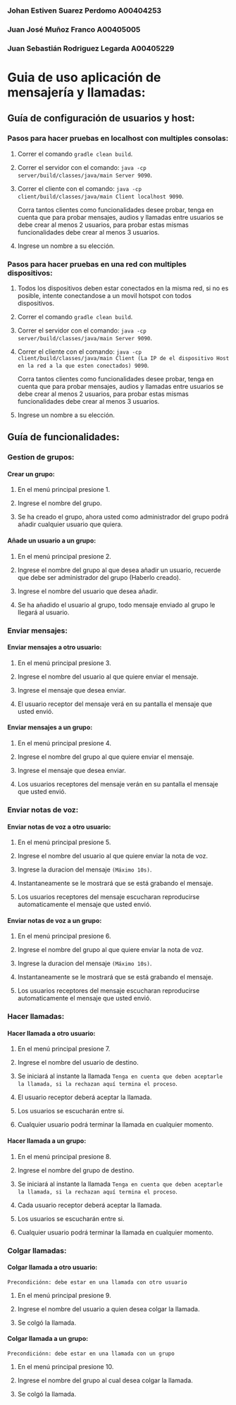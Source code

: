 ### Johan  Estiven Suarez Perdomo A00404253
### Juan José Muñoz Franco A00405005
### Juan Sebastián Rodriguez Legarda A00405229
 
# Guia de uso aplicación de mensajería y llamadas:

## Guía de configuración de usuarios y host:

### Pasos para hacer pruebas en localhost con multiples consolas:
1) Correr el comando `gradle clean build`.
2) Correr el servidor con el comando: `java -cp server/build/classes/java/main Server 9090`.
3) Correr el cliente con el comando: `java -cp client/build/classes/java/main Client localhost 9090`.

    Corra tantos clientes como funcionalidades desee probar, tenga en cuenta que para probar mensajes, audios y llamadas entre usuarios se debe crear al menos 2 usuarios, para probar estas mismas funcionalidades debe crear al menos 3 usuarios.

4) Ingrese un nombre a su elección.



### Pasos para hacer pruebas en una red con multiples dispositivos:

1) Todos los dispositivos deben estar conectados en la misma red, si no es posible, intente conectandose a un movil hotspot con todos dispositivos.
2) Correr el comando `gradle clean build`.
3) Correr el servidor con el comando: `java -cp server/build/classes/java/main Server 9090`.
4) Correr el cliente con el comando: `java -cp client/build/classes/java/main Client (La IP de el dispositivo Host en la red a la que esten conectados) 9090`.

    Corra tantos clientes como funcionalidades desee probar, tenga en cuenta que para probar mensajes, audios y llamadas entre usuarios se debe crear al menos 2 usuarios, para probar estas mismas funcionalidades debe crear al menos 3 usuarios.

5) Ingrese un nombre a su elección.

## Guía de funcionalidades:

### Gestion de grupos:

#### Crear un grupo:

1) En el menú principal presione 1.

2) Ingrese el nombre del grupo.

3) Se ha creado el grupo, ahora usted como administrador del grupo podrá añadir cualquier usuario que quiera.

#### Añade un usuario a un grupo:

1) En el menú principal presione 2.

2) Ingrese el nombre del grupo al que desea añadir un usuario, recuerde que debe ser administrador del grupo (Haberlo creado).

3) Ingrese el nombre del usuario que desea añadir.

4) Se ha añadido el usuario al grupo, todo mensaje enviado al grupo le llegará al usuario.

### Enviar mensajes:

#### Enviar mensajes a otro usuario:

1) En el menú principal presione 3.

2) Ingrese el nombre del usuario al que quiere enviar el mensaje.

3) Ingrese el mensaje que desea enviar.

4) El usuario receptor del mensaje verá en su pantalla el mensaje que usted envió.

#### Enviar mensajes a un grupo:

1) En el menú principal presione 4.

2) Ingrese el nombre del grupo al que quiere enviar el mensaje.

3) Ingrese el mensaje que desea enviar.

4) Los usuarios receptores del mensaje verán en su pantalla el mensaje que usted envió.

### Enviar notas de voz:

#### Enviar notas de voz a otro usuario:

1) En el menú principal presione 5.

2) Ingrese el nombre del usuario al que quiere enviar la nota de voz.

3) Ingrese la duracion del mensaje `(Máximo 10s)`.

4) Instantaneamente se le mostrará que se está grabando el mensaje.

5) Los usuarios receptores del mensaje escucharan reproducirse automaticamente el mensaje que usted envió.

#### Enviar notas de voz a un grupo:

1) En el menú principal presione 6.

2) Ingrese el nombre del grupo al que quiere enviar la nota de voz.

3) Ingrese la duracion del mensaje `(Máximo 10s)`.

4) Instantaneamente se le mostrará que se está grabando el mensaje.

5) Los usuarios receptores del mensaje escucharan reproducirse automaticamente el mensaje que usted envió.

### Hacer llamadas:

#### Hacer llamada a otro usuario:

1) En el menú principal presione 7.

2) Ingrese el nombre del usuario de destino.

3) Se iniciará al instante la llamada `Tenga en cuenta que deben aceptarle la llamada, si la rechazan aquí termina el proceso`.

4) El usuario receptor deberá aceptar la llamada.

5) Los usuarios se escucharán entre si.

6) Cualquier usuario podrá terminar la llamada en cualquier momento.

#### Hacer llamada a un grupo:

1) En el menú principal presione 8.

2) Ingrese el nombre del grupo de destino.

3) Se iniciará al instante la llamada `Tenga en cuenta que deben aceptarle la llamada, si la rechazan aquí termina el proceso`.

4) Cada usuario receptor deberá aceptar la llamada.

5) Los usuarios se escucharán entre si.

6) Cualquier usuario podrá terminar la llamada en cualquier momento.

### Colgar llamadas:

#### Colgar llamada a otro usuario:

`Precondiciónn: debe estar en una llamada con otro usuario`

1) En el menú principal presione 9.

2) Ingrese el nombre del usuario a quien desea colgar la llamada.

3) Se colgó la llamada.

#### Colgar llamada a un grupo:

`Precondiciónn: debe estar en una llamada con un grupo`

1) En el menú principal presione 10.

2) Ingrese el nombre del grupo al cual desea colgar la llamada.

3) Se colgó la llamada.
